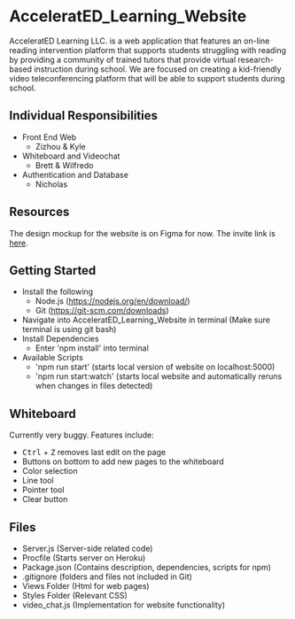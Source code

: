 # AcceleratED_Learning_Website

AcceleratED Learning LLC. is a web application that features an on-line reading intervention
platform that supports students struggling with reading by providing a community of trained
tutors that provide virtual research-based instruction during school. We are focused on creating
a kid-friendly video teleconferencing platform that will be able to support students during school.


## Individual Responsibilities
- Front End Web
  - Zizhou & Kyle
- Whiteboard and Videochat
  - Brett & Wilfredo
- Authentication and Database
  - Nicholas

## Resources

The design mockup for the website is on Figma for now. The invite link is [here](https://www.figma.com/file/licWicz3p45o3ZzWaR2YVU/Education-Web-App?node-id=0%3A1).

## Getting Started
  - Install the following
    - Node.js (https://nodejs.org/en/download/)
    - Git (https://git-scm.com/downloads)
  - Navigate into AcceleratED_Learning_Website in terminal (Make sure terminal is using git bash)
  - Install Dependencies
    - Enter 'npm install' into terminal
  - Available Scripts
    - 'npm run start' (starts local version of website on localhost:5000)
    - 'npm run start:watch' (starts local website and automatically reruns when changes in files detected)

## Whiteboard
Currently very buggy.
Features include:
- <kbd>Ctrl</kbd> + <kbd>Z</kbd> removes last edit on the page
- Buttons on bottom to add new pages to the whiteboard
- Color selection
- Line tool
- Pointer tool
- Clear button

## Files
 - Server.js (Server-side related code)
 - Procfile (Starts server on Heroku)
 - Package.json (Contains description, dependencies, scripts for npm)
 - .gitignore (folders and files not included in Git)
 - Views Folder (Html for web pages)
 - Styles Folder (Relevant CSS)
 - video_chat.js (Implementation for website functionality)

